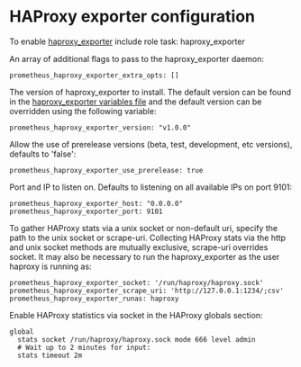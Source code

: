 # HAProxy exporter configuration

To enable [haproxy_exporter](https://github.com/prometheus/haproxy_exporter) include role task: haproxy_exporter

An array of additional flags to pass to the haproxy_exporter daemon:

    prometheus_haproxy_exporter_extra_opts: []

The version of haproxy_exporter to install. The default version can be found in the [haproxy_exporter variables file](../vars/software/haproxy_exporter.yml) and the default version can be overridden using the following variable:

    prometheus_haproxy_exporter_version: "v1.0.0"

Allow the use of prerelease versions (beta, test, development, etc versions), defaults to 'false':

    prometheus_haproxy_exporter_use_prerelease: true

Port and IP to listen on. Defaults to listening on all available IPs on port 9101:

    prometheus_haproxy_exporter_host: "0.0.0.0"
    prometheus_haproxy_exporter_port: 9101

To gather HAProxy stats via a unix socket or non-default uri, specify the path to the unix socket or scrape-uri. Collecting HAProxy stats via the http and unix socket methods are mutually exclusive, scrape-uri overrides socket. It may also be necessary to run the haproxy_exporter as the user haproxy is running as:

    prometheus_haproxy_exporter_socket: '/run/haproxy/haproxy.sock'
    prometheus_haproxy_exporter_scrape_uri: 'http://127.0.0.1:1234/;csv'
    prometheus_haproxy_exporter_runas: haproxy

Enable HAProxy statistics via socket in the HAProxy globals section:

    global
      stats socket /run/haproxy/haproxy.sock mode 666 level admin
      # Wait up to 2 minutes for input:
      stats timeout 2m
